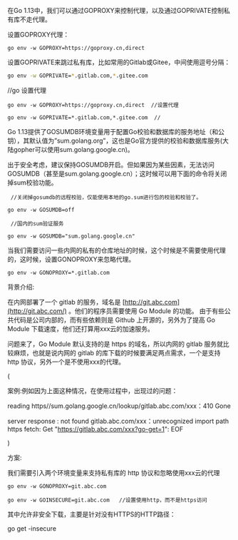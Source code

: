 在Go 1.13中，我们可以通过GOPROXY来控制代理，以及通过GOPRIVATE控制私有库不走代理。

设置GOPROXY代理：

```shell
go env -w GOPROXY=https://goproxy.cn,direct
```

设置GOPRIVATE来跳过私有库，比如常用的Gitlab或Gitee，中间使用逗号分隔：

```sh
go env -w GOPRIVATE=*.gitlab.com,*.gitee.com
```

//go 设置代理

```
go env -w GOPROXY=https://goproxy.cn,direct  //设置代理

go env -w GOPRIVATE=*.gitlab.com,*.gitee.com  //
```



Go 1.13提供了GOSUMDB环境变量用于配置Go校验和数据库的服务地址（和公钥），其默认值为”sum.golang.org”，这也是Go官方提供的校验和数据库服务(大陆gopher可以使用sum.golang.google.cn)。

出于安全考虑，建议保持GOSUMDB开启。但如果因为某些因素，无法访问GOSUMDB（甚至是sum.golang.google.cn）；这时候可以用下面的命令将关闭掉sum校验功能。

```shell
 //关闭掉gosumdb的远程校验，仅能使用本地的go.sum进行包的校验和校验了。

go env -w GOSUMDB=off    

 //国内的sum验证服务

go env -w GOSUMDB="sum.golang.google.cn"  
```



当我们需要访问一些内网的私有的仓库地址的时候，这个时候是不需要使用代理的，这时候，设置GONOPROXY来忽略代理。

```shell
go env -w GONOPROXY=*.gitlab.com
```



背景介绍:

在内网部署了一个 gitlab 的服务，域名是 [http://git.abc.com](http://git.abc.com/) 。他们的程序员需要使用 Go Module 的功能。 由于有些公共代码是公司内部的，而有些依赖则是 Github 上开源的，另外为了提高 Go Module 下载速度，他们还打算用xxx云的加速服务。

问题来了，Go Module 默认支持的是 https 的域名，所以内网的 gitlab 服务就比较麻烦，也就是说内网的 gitlab 的库下载的时候要满足两点需求，一个是支持 http 协议，另外一个是不使用xxx的代理。

(

案例:例如因为上面这种情况，在使用过程中，出现过的问题：

reading https//sum.golang.google.cn/lookup/gitlab.abc.com/xxx：410 Gone

server response : not found   gitlab.abc.com/xxx：unrecognized import path https fetch: Get "https://gitlab.abc.com/xxx?go-get=1": EOF

)

方案:

我们需要引入两个环境变量来支持私有库的 http 协议和忽略使用xxx云的代理

```shell
go env -w GONOPROXY=git.abc.com

go env -w GOINSECURE=git.abc.com   //设置使用http，而不是https访问
```



其中允许非安全下载，主要是针对没有HTTPS的HTTP路径：

go get -insecure   